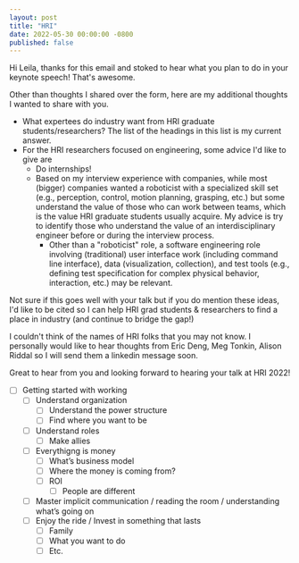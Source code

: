 ```yaml
---
layout: post
title: "HRI"
date: 2022-05-30 00:00:00 -0800
published: false
---
```


Hi Leila, thanks for this email and stoked to hear what you plan to do in your keynote speech! That's awesome.


Other than thoughts I shared over the form, here are my additional thoughts I wanted to share with you.

- What expertees do industry want from HRI graduate students/researchers? The list of the headings in this list is my current answer.
- For the HRI researchers focused on engineering, some advice I'd like to give are
    - Do internships!
    - Based on my interview experience with companies, while most (bigger) companies wanted a roboticist with a specialized skill set (e.g., perception, control, motion planning, grasping, etc.) but some understand the value of those who can work between teams, which is the value HRI graduate students usually acquire. My advice is try to identify those who understand the value of an interdisciplinary engineer before or during the interview process.
        - Other than a "roboticist" role, a software engineering role involving (traditional) user interface work (including command line interface), data (visualization, collection), and test tools (e.g., defining test specification for complex physical behavior, interaction, etc.) may be relevant.

Not sure if this goes well with your talk but if you do mention these ideas, I'd like to be cited so I can help HRI grad students & researchers to find a place in industry (and continue to bridge the gap!)


I couldn't think of the names of HRI folks that you may not know. I personally would like to hear thoughts from Eric Deng, Meg Tonkin, Alison Riddal so I will send them a linkedin message soon.

Great to hear from you and looking forward to hearing your talk at HRI 2022!

- [ ] Getting started with working
    - [ ] Understand organization
        - [ ] Understand the power structure
        - [ ] Find where you want to be
    - [ ] Understand roles
        - [ ] Make allies
    - [ ] Everythigng is money
        - [ ] What’s business model
        - [ ] Where the money is coming from?
        - [ ] ROI
            - [ ] People are different
    - [ ] Master implicit communication / reading the room / understanding what’s going on
    - [ ] Enjoy the ride / Invest in something that lasts
        - [ ] Family
        - [ ] What you want to do
        - [ ] Etc.
